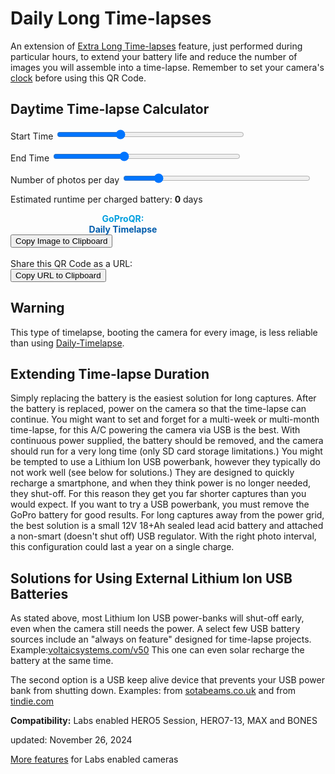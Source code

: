 # Daily Long Time-lapses

<script src="../../jquery.min.js"></script>
<script src="../../qrcodeborder.js"></script>
<script src="../../html2canvas.min.js"></script>
<style>
        #qrcode{
            width: 100%;
        }
        div{
            width: 100%;
            display: inline-block;
        }
</style>

An extension of [Extra Long Time-lapses](../longtimelapse) feature, just performed during particular hours, to extend your battery life and reduce the number of images you will assemble into a time-lapse.  Remember to set your camera's [clock](../precisiontime) before using this QR Code.

## Daytime Time-lapse Calculator

Start Time <input type="range" style="width: 300px;" id="tlstrt" name="tlstrt" min="1" max="143" value="48"><label for="tlstrt"></label> <b id="starttext"></b>

End Time <input type="range" style="width: 300px;" id="tlend" name="tlend" min="1" max="143" value="54"><label for="tlend"></label> <b id="endtext"></b>

Number of photos per day <input type="range" style="width: 300px;" id="tlday" name="tlday" min="10" max="300" value="60"><label for="tlday"></label> <b id="perdaytext"></b>

<!-- <input type="checkbox" id="setdatetime" name="setdatetime" checked> 
<label for="setdatetime">Automatically update the camera date and time</label><br>
-->

Estimated runtime per charged battery: <b id="daystext">0</b> days

<div id="qrcode_txt" style="width: 360px">
  <center>
  <div id="qrcode"></div><br>
  <b><font color="#009FDF">GoProQR:</font></b> <em id="qrtext"></em><br>
  <b><font color="#005CAC">Daily Timelapse</font></b>
  </center>
</div>
<button id="copyImg">Copy Image to Clipboard</button>
<br>
<br>
Share this QR Code as a URL: <small id="urltext"></small><br>
<button id="copyBtn">Copy URL to Clipboard</button>
        
## Warning

This type of timelapse, booting the camera for every image, is less reliable than using [Daily-Timelapse](../dailytl). 	
		
## Extending Time-lapse Duration

Simply replacing the battery is the easiest solution for long captures. After the battery is replaced, power on the camera so that the time-lapse can continue. You might want to set and forget for a multi-week or multi-month time-lapse, for this A/C powering the camera via USB is the best. With continuous power supplied, the battery should be removed, and the camera should run for a very long time (only SD card storage limitations.) You might be tempted to use a Lithium Ion USB powerbank, however they typically do not work well (see below for solutions.) They are designed to quickly recharge a smartphone, and when they think power is no longer needed, they shut-off. For this reason they get you far shorter captures than you would expect. If you want to try a USB powerbank, you must remove the GoPro battery for good results. For long captures away from the power grid, the best solution is a small 12V 18+Ah sealed lead acid battery and attached a non-smart (doesn't shut off) USB regulator. With the right photo interval, this configuration could last a year on a single charge.   
		
## Solutions for Using External Lithium Ion USB Batteries

As stated above, most Lithium Ion USB power-banks will shut-off early, even when the camera still needs the power. A select few USB battery sources include an "always on feature" designed for time-lapse projects.  Example:[voltaicsystems.com/v50](https://voltaicsystems.com/v50/) This one can even solar recharge the battery at the same time.

The second option is a USB keep alive device that prevents your USB power bank from shutting down.  Examples: from [sotabeams.co.uk](https://www.sotabeams.co.uk/usb-battery-pack-keep-alive-load/) and from [tindie.com](https://www.tindie.com/products/overz/smart-power-bank-keep-alive/)

**Compatibility:** Labs enabled HERO5 Session, HERO7-13, MAX and BONES 
        
updated: November 26, 2024

[More features](..) for Labs enabled cameras

<script>
var once = true;
var qrcode;
var cmd = "mPdP!60SQ!1R";
var clipcopy = "";
var lasttimecmd = "";
var changed = false;

function makeQR() 
{	
  if(once === true)
  {
    qrcode = new QRCode(document.getElementById("qrcode"), 
    {
      text : "!oMBURN=\"\"",
      width : 360,
      height : 360,
      correctLevel : QRCode.CorrectLevel.M
    });
    once = false;
  }
}

function checkTime(i) {
    if (i < 10) {i = "0" + i;}  // add zero in front of numbers < 10
    return i;
}

function pad(num, size) {
    var s = num+"";
    while (s.length < size) s = "0" + s;
    return s;
}


function timeLoop()
{
  if(document.getElementById("tlstrt") !== null)
  {
	var start = parseInt(document.getElementById("tlstrt").value);
	var startmins = start*10;
	var end = parseInt(document.getElementById("tlend").value);
	var endmins = startmins + end*10;
	if(endmins>1430) endmins = 1430;
	var perday = parseInt(document.getElementById("tlday").value);
	
	var restarthourstime = Math.trunc(startmins / 60);
	var restartminstime = startmins - restarthourstime * 60;
	
	var starthourstime = Math.trunc((startmins-1) / 60);
	var startminstime = (startmins-1) - starthourstime * 60;	
	
	var endhourstime = Math.trunc(endmins / 60);
	var endminstime = endmins - endhourstime * 60;
	
	document.getElementById("perdaytext").innerHTML = perday;	
	
	var rtxt = pad(restarthourstime, 2) + ":" + pad(restartminstime, 2);
	var stxt = pad(starthourstime, 2) + ":" + pad(startminstime, 2);
	var etxt = pad(endhourstime, 2) + ":" + pad(endminstime, 2);
	
	document.getElementById("starttext").innerHTML = rtxt;
	document.getElementById("endtext").innerHTML = etxt;
	
	var d = 406 / perday;
	var dd = (406 - d * 6) / perday;
		
	dd *= 10;
	dd = Math.trunc(dd) / 10;
	
	document.getElementById("daystext").innerHTML = dd;
		
	var interval = Math.trunc(((endmins - startmins)*60 / perday) - 15)-2;
	if(interval < 30) interval = 30;
	
	//Old style: mPdP>07:59<17:00!525SQ~!08:00S!1R
	//cmd = "mPdP>" + stxt + "<" + etxt + "!" + interval + "SQ~" + "!" + rtxt + "S!1R";
	
	//New Style: mPdP!S<11:09!11:00R>17:00!11:00R!105RQ (bypassing a bug handling >time1<time2(true)~(false))
	cmd = "mPdP!S!2N<" + stxt + "!" + rtxt + "R>" + etxt + "!" + rtxt + "R!" + interval + "RQ";
  }
  
  qrcode.clear(); 
  qrcode.makeCode(cmd);
  
  
  if(cmd != lasttimecmd)
  {
	changed = true;
	lasttimecmd = cmd;
  }
	
  if(changed === true)
  {
	document.getElementById("qrtext").innerHTML = cmd;
	clipcopy = "https://gopro.github.io/labs/control/set/?cmd=" + cmd + "&title=Daily%20Timelapse";
	document.getElementById("urltext").innerHTML = clipcopy;
	changed = false;
  }
  
  var t = setTimeout(timeLoop, 100);
}

function myReloadFunction() {
  location.reload();
}


async function copyImageToClipboard() {
    html2canvas(document.querySelector("#qrcode_txt")).then(canvas => canvas.toBlob(blob => navigator.clipboard.write([new ClipboardItem({'image/png': blob})])));
}
async function copyTextToClipboard(text) {
	try {
		await navigator.clipboard.writeText(text);
	} catch(err) {
		alert('Error in copying text: ', err);
	}
}

function setupButtons() {	
    document.getElementById("copyBtn").onclick = function() { 
        copyTextToClipboard(clipcopy);
	};
    document.getElementById("copyImg").onclick = function() { 
        copyImageToClipboard();
	};
}

makeQR();
setupButtons();
timeLoop();

</script>
